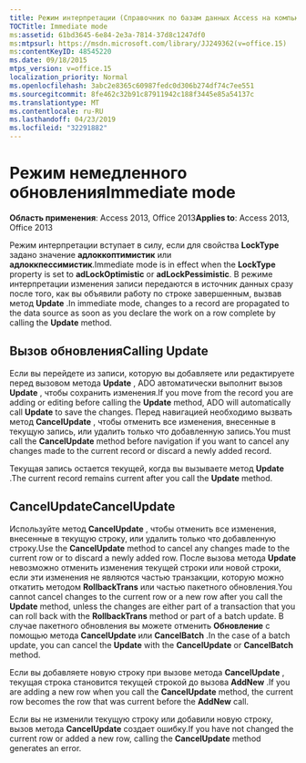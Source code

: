 ```yaml
---
title: Режим интерпретации (Справочник по базам данных Access на компьютере)
TOCTitle: Immediate mode
ms:assetid: 61bd3645-6e84-2e3a-7814-37d8c1247df0
ms:mtpsurl: https://msdn.microsoft.com/library/JJ249362(v=office.15)
ms:contentKeyID: 48545220
ms.date: 09/18/2015
mtps_version: v=office.15
localization_priority: Normal
ms.openlocfilehash: 3abc2e8365c60987fedc0d306b274df74c7ee551
ms.sourcegitcommit: 8fe462c32b91c87911942c188f3445e85a54137c
ms.translationtype: MT
ms.contentlocale: ru-RU
ms.lasthandoff: 04/23/2019
ms.locfileid: "32291882"
---
```

# <a name="immediate-mode"></a><span data-ttu-id="51cc9-102">Режим немедленного обновления</span><span class="sxs-lookup"><span data-stu-id="51cc9-102">Immediate mode</span></span>


<span data-ttu-id="51cc9-103">**Область применения**: Access 2013, Office 2013</span><span class="sxs-lookup"><span data-stu-id="51cc9-103">**Applies to**: Access 2013, Office 2013</span></span>

<span data-ttu-id="51cc9-104">Режим интерпретации вступает в силу, если для свойства **LockType** задано значение **адлоккоптимистик** или **адлоккпессимистик**.</span><span class="sxs-lookup"><span data-stu-id="51cc9-104">Immediate mode is in effect when the **LockType** property is set to **adLockOptimistic** or **adLockPessimistic**.</span></span> <span data-ttu-id="51cc9-105">В режиме интерпретации изменения записи передаются в источник данных сразу после того, как вы объявили работу по строке завершенным, вызвав метод **Update** .</span><span class="sxs-lookup"><span data-stu-id="51cc9-105">In immediate mode, changes to a record are propagated to the data source as soon as you declare the work on a row complete by calling the **Update** method.</span></span>

## <a name="calling-update"></a><span data-ttu-id="51cc9-106">Вызов обновления</span><span class="sxs-lookup"><span data-stu-id="51cc9-106">Calling Update</span></span>

<span data-ttu-id="51cc9-107">Если вы перейдете из записи, которую вы добавляете или редактируете перед вызовом метода **Update** , ADO автоматически выполнит вызов **Update** , чтобы сохранить изменения.</span><span class="sxs-lookup"><span data-stu-id="51cc9-107">If you move from the record you are adding or editing before calling the **Update** method, ADO will automatically call **Update** to save the changes.</span></span> <span data-ttu-id="51cc9-108">Перед навигацией необходимо вызвать метод **CancelUpdate** , чтобы отменить все изменения, внесенные в текущую запись, или удалить только что добавленную запись.</span><span class="sxs-lookup"><span data-stu-id="51cc9-108">You must call the **CancelUpdate** method before navigation if you want to cancel any changes made to the current record or discard a newly added record.</span></span>

<span data-ttu-id="51cc9-109">Текущая запись остается текущей, когда вы вызываете метод **Update** .</span><span class="sxs-lookup"><span data-stu-id="51cc9-109">The current record remains current after you call the **Update** method.</span></span>

## <a name="cancelupdate"></a><span data-ttu-id="51cc9-110">CancelUpdate</span><span class="sxs-lookup"><span data-stu-id="51cc9-110">CancelUpdate</span></span>

<span data-ttu-id="51cc9-111">Используйте метод **CancelUpdate** , чтобы отменить все изменения, внесенные в текущую строку, или удалить только что добавленную строку.</span><span class="sxs-lookup"><span data-stu-id="51cc9-111">Use the **CancelUpdate** method to cancel any changes made to the current row or to discard a newly added row.</span></span> <span data-ttu-id="51cc9-112">После вызова метода **Update** невозможно отменить изменения текущей строки или новой строки, если эти изменения не являются частью транзакции, которую можно откатить методом **RollbackTrans** или частью пакетного обновления.</span><span class="sxs-lookup"><span data-stu-id="51cc9-112">You cannot cancel changes to the current row or a new row after you call the **Update** method, unless the changes are either part of a transaction that you can roll back with the **RollbackTrans** method or part of a batch update.</span></span> <span data-ttu-id="51cc9-113">В случае пакетного обновления вы можете отменить **Обновление** с помощью метода **CancelUpdate** или **CancelBatch** .</span><span class="sxs-lookup"><span data-stu-id="51cc9-113">In the case of a batch update, you can cancel the **Update** with the **CancelUpdate** or **CancelBatch** method.</span></span>

<span data-ttu-id="51cc9-114">Если вы добавляете новую строку при вызове метода **CancelUpdate** , текущая строка становится текущей строкой до вызова **AddNew** .</span><span class="sxs-lookup"><span data-stu-id="51cc9-114">If you are adding a new row when you call the **CancelUpdate** method, the current row becomes the row that was current before the **AddNew** call.</span></span>

<span data-ttu-id="51cc9-115">Если вы не изменили текущую строку или добавили новую строку, вызов метода **CancelUpdate** создает ошибку.</span><span class="sxs-lookup"><span data-stu-id="51cc9-115">If you have not changed the current row or added a new row, calling the **CancelUpdate** method generates an error.</span></span>

